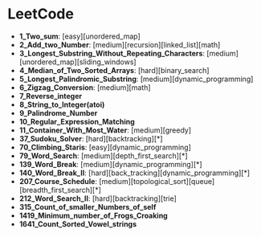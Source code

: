 # LeetCode



+ **1_Two_sum**: [easy][unordered_map]
+ **2_Add_two_Number**: [medium][recursion][linked_list][math]
+ **3_Longest_Substring_Without_Repeating_Characters**: [medium][unordered_map][sliding_windows]
+ **4_Median_of_Two_Sorted_Arrays**: [hard][binary_search]
+ **5_Longest_Palindromic_Substring**: [medium][dynamic_programming]
+ **6_Zigzag_Conversion**: [medium][math]
+ **7_Reverse_integer** 
+ **8_String_to_Integer(atoi)**
+ **9_Palindrome_Number**
+ **10_Regular_Expression_Matching**
+ **11_Container_With_Most_Water**: [medium][greedy]
+ **37_Sudoku_Solver**: [hard][backtracking][*]
+ **70_Climbing_Staris**: [easy][dynamic_programming]
+ **79_Word_Search**: [medium][depth_first_search][*]
+ **139_Word_Break**: [medium][dynamic_programming][*]
+ **140_Word_Break_II**: [hard][back_tracking][dynamic_programming][*]
+ **207_Course_Schedule**: [medium][topological_sort][queue][breadth_first_search][*]
+ **212_Word_Search_II**: [hard][backtracking][trie]
+ **315_Count_of_smaller_Numbers_of_self**
+ **1419_Minimum_number_of_Frogs_Croaking**
+ **1641_Count_Sorted_Vowel_strings**